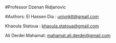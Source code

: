 
#Professor
Dzenan Ridjanovic

#Authors:
El Hassen Dia : univnktt@gmail.com

Khaoula Statoua : khaoula.statoua@gmail.com

Ali Derdei Mahamat: mahamat.ali.derdei@gmail.com

